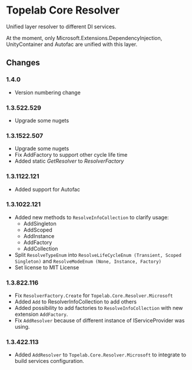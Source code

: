 # Topelab Core Resolver

Unified layer resolver to different DI services.

At the moment, only Microsoft.Extensions.DependencyInjection, UnityContainer and Autofac are unified with this layer.

## Changes

### 1.4.0

- Version numbering change

### 1.3.522.529

- Upgrade some nugets

### 1.3.1522.507

- Upgrade some nugets
- Fix AddFactory to support other cycle life time
- Added static *GetResolver* to *ResolverFactory*

### 1.3.1122.121

- Added support for Autofac

### 1.3.1022.121

- Added new methods to `ResolveInfoCollection` to clarify usage:
  - AddSingleton
  - AddScoped
  - AddInstance
  - AddFactory
  - AddCollection
- Split `ResolveTypeEnum` into `ResolveLifeCycleEnum (Transient, Scoped Singleton)` and `ResolveModeEnum (None, Instance, Factory)`
- Set license to MIT License

### 1.3.822.116

- Fix `ResolverFactory.Create` for `Topelab.Core.Resolver.Microsoft`
- Added `Add` to ResolverInfoCollection to add others
- Added possibility to add factories to `ResolveInfoCollection` with new extension `AddFactory`.
- Fix `AddResolver` because of different instance of IServiceProvider was using. 

### 1.3.422.113

- Added `AddResolver` to `Topelab.Core.Resolver.Microsoft` to integrate to build services configuration.

